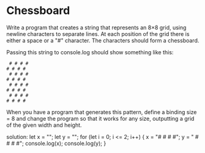 # Chessboard


Write a program that creates a string that represents an 8×8 grid, using newline characters to separate lines. At each position of the grid there is either a space or a "#" character. The characters should form a chessboard.

Passing this string to console.log should show something like this:

```
 # # # #
# # # #
 # # # #
# # # #
 # # # #
# # # #
 # # # #
# # # #
```

When you have a program that generates this pattern, define a binding size = 8 and change the program so that it works for any size, outputting a grid of the given width and height.

solution:
let x = "";
let y = "";
for (let i = 0; i <= 2; i++) {
  x = "# # # #";
  y = " # # # #";
  console.log(x);
  console.log(y);
}
